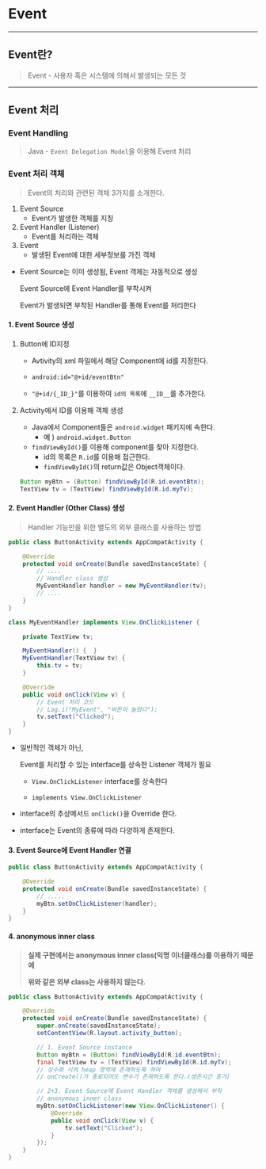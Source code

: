 # Event

---

## Event란?

> Event  -  사용자 혹은 시스템에 의해서 발생되는 모든 것



---

## Event 처리

### Event Handling 

>  Java  -  `Event Delegation Model`을 이용해 Event 처리



### Event 처리 객체

> Event의 처리와 관련된 객체 3가지를 소개한다.

1. Event Source
   - Event가 발생한 객체를 지칭
2. Event Handler (Listener)
   - Event를 처리하는 객체
3. Event
   - 발생된 Event에 대한 세부정보를 가진 객체

- Event Source는 이미 생성됨, Event 객체는 자동적으로 생성

  Event Source에 Event Handler를 부착시켜

  Event가 발생되면 부착된 Handler를 통해 Event를 처리한다

  

#### 1. Event Source 생성

1. Button에 ID지정

   - Avtivity의 xml 파일에서 해당 Component에 id를 지정한다.

   - ```xml
     android:id="@+id/eventBtn"
     ```

   - `"@+id/{_ID_}"`를 이용하여 `id의 목록`에 `__ID__`를 추가한다.

   

2. Activity에서 ID를 이용해 객체 생성

   - Java에서 Component들은 `android.widget` 패키지에 속한다.
     - 예 ) `android.widget.Button`
   - `findViewById()`를 이용해 component를 찾아 지정한다.
     - id의 목록은 `R.id`를 이용해 접근한다.
     - `findViewById()`의 return값은 Object객체이다.

   ```java
   Button myBtn = (Button) findViewById(R.id.eventBtn);
   TextView tv = (TextView) findViewById(R.id.myTv);
   ```



#### 2. Event Handler (Other Class) 생성

> Handler 기능만을 위한 별도의 외부 클래스를 사용하는 방법

```java
public class ButtonActivity extends AppCompatActivity {

    @Override
    protected void onCreate(Bundle savedInstanceState) {
        // ....
        // Handler class 생성
        MyEventHandler handler = new MyEventHandler(tv);
        // ....
    }
}

class MyEventHandler implements View.OnClickListener {

    private TextView tv;

    MyEventHandler() {  }
    MyEventHandler(TextView tv) {
        this.tv = tv;
    }

    @Override
    public void onClick(View v) {
        // Event 처리 코드
        // Log.i("MyEvent", "버튼이 눌렸다");
        tv.setText("Clicked");
    }
}
```

- 일반적인 객체가 아닌, 

  Event를 처리할 수 있는 interface를 상속한 Listener 객체가 필요

  - `View.OnClickListener` interface를 상속한다

  - `implements View.OnClickListener`

- interface의 추상메서드 `onClick()`을 Override 한다.

- interface는 Event의 종류에 따라 다양하게 존재한다.



#### 3. Event Source에 Event Handler 연결

```java
public class ButtonActivity extends AppCompatActivity {

    @Override
    protected void onCreate(Bundle savedInstanceState) {
		// .....
        myBtn.setOnClickListener(handler);
    }
}
```





#### 4. anonymous inner class

> **실제 구현에서는 anonymous inner class(익명 이너클래스)를 이용하기 때문에**
>
> **위와 같은 외부 class는 사용하지 않는다.**

```java
public class ButtonActivity extends AppCompatActivity {

    @Override
    protected void onCreate(Bundle savedInstanceState) {
        super.onCreate(savedInstanceState);
        setContentView(R.layout.activity_button);

        // 1. Event Source instance
        Button myBtn = (Button) findViewById(R.id.eventBtn);
        final TextView tv = (TextView) findViewById(R.id.myTv);
        // 상수화 시켜 heap 영역에 존재하도록 하여
        // onCreate()가 종료되어도 변수가 존재하도록 한다.(생존시간 증가)

        // 2+3. Event Source에 Event Handler 객체를 생성헤서 부착
        // anonymous inner class
        myBtn.setOnClickListener(new View.OnClickListener() {
            @Override
            public void onClick(View v) {
                tv.setText("Clicked");
            }
        });
    }
}
```

